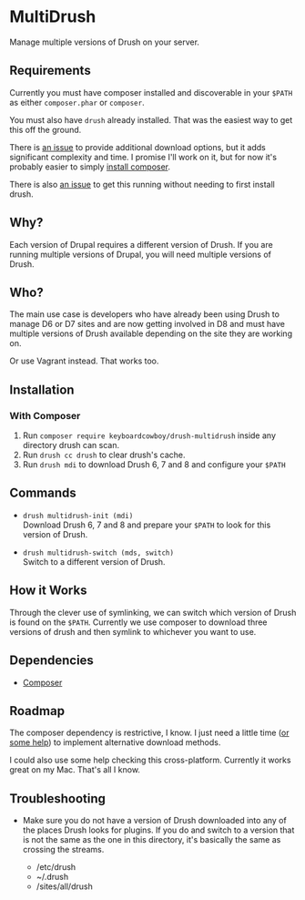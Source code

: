 # MultiDrush
Manage multiple versions of Drush on your server.

## Requirements
Currently you must have composer installed and discoverable in your `$PATH` as
either `composer.phar` or `composer`.

You must also have `drush` already installed.  That was the easiest way to get
this off the ground.

There is [an issue](https://github.com/KeyboardCowboy/drush-multidrush/issues/1) 
to provide additional download options, but it adds significant complexity and 
time.  I promise I'll work on it, but for now it's probably easier to
simply [install composer](https://getcomposer.org/).

There is also [an issue](https://github.com/KeyboardCowboy/drush-multidrush/issues/5) 
to get this running without needing to first install drush.

## Why?
Each version of Drupal requires a different version of Drush.  If you are
running multiple versions of Drupal, you will need multiple versions of Drush.

## Who?
The main use case is developers who have already been using Drush to manage
D6 or D7 sites and are now getting involved in D8 and must have multiple
versions of Drush available depending on the site they are working on.

Or use Vagrant instead.  That works too.

## Installation
### With Composer
1. Run `composer require keyboardcowboy/drush-multidrush` inside any directory 
drush can scan.
1. Run `drush cc drush` to clear drush's cache.
1. Run `drush mdi` to download Drush 6, 7 and 8 and configure your `$PATH`

## Commands
* `drush multidrush-init (mdi)`  
Download Drush 6, 7 and 8 and prepare your `$PATH` to look for this version of
Drush.

* `drush multidrush-switch (mds, switch)`  
Switch to a different version of Drush.

## How it Works
Through the clever use of symlinking, we can switch which version of Drush is
found on the `$PATH`.  Currently we use composer to download three versions of
drush and then symlink to whichever you want to use.
## Dependencies
* [Composer](https://getcomposer.org/)

## Roadmap
The composer dependency is restrictive, I know.  I just need a little time ([or 
some help](https://github.com/KeyboardCowboy/drush-multidrush/issues/1)) to implement alternative download methods.

I could also use some help checking this cross-platform.  Currently it works
great on my Mac.  That's all I know.

## Troubleshooting
* Make sure you do not have a version of Drush downloaded into any of the places
 Drush looks for plugins.  If you do and switch to a version that is not the 
 same as the one in this directory, it's basically the same as crossing the 
 streams.
  
    * /etc/drush
    * ~/.drush
    * /sites/all/drush
